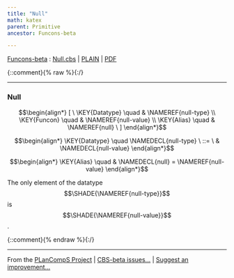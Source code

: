 ```yaml
---
title: "Null"
math: katex
parent: Primitive
ancestor: Funcons-beta

---
```

[Funcons-beta] : [Null.cbs] \| [PLAIN] \| [PDF]

{::comment}{% raw %}{:/}


----

### Null
               


$$\begin{align*}
  [ \
  \KEY{Datatype} \quad & \NAMEREF{null-type} \\
  \KEY{Funcon} \quad & \NAMEREF{null-value} \\
  \KEY{Alias} \quad & \NAMEREF{null}
  \ ]
\end{align*}$$

$$\begin{align*}
  \KEY{Datatype} \quad 
  \NAMEDECL{null-type} 
  \ ::= \ & \NAMEDECL{null-value}
\end{align*}$$

$$\begin{align*}
  \KEY{Alias} \quad
  & \NAMEDECL{null} = \NAMEREF{null-value}
\end{align*}$$


  The only element of the datatype $$\SHADE{\NAMEREF{null-type}}$$ is $$\SHADE{\NAMEREF{null-value}}$$.




[Funcons-beta]: /CBS-beta/math/Funcons-beta
  "FUNCONS-BETA"
[Unstable-Funcons-beta]: /CBS-beta/math/Unstable-Funcons-beta
  "UNSTABLE-FUNCONS-BETA"
[Languages-beta]: /CBS-beta/math/Languages-beta
  "LANGUAGES-BETA"
[Unstable-Languages-beta]: /CBS-beta/math/Unstable-Languages-beta
  "UNSTABLE-LANGUAGES-BETA"
[CBS-beta]: /CBS-beta
  "CBS-BETA"
[Null.cbs]: https://github.com/plancomps/CBS-beta/blob/master/Funcons-beta/Values/Primitive/Null/Null.cbs
  "CBS SOURCE FILE ON GITHUB"
[PLAIN]: /CBS-beta/docs/Funcons-beta/Values/Primitive/Null
  "CBS SOURCE WEB PAGE"
 [PRETTY]: /CBS-beta/math/Funcons-beta/Values/Primitive/Null
  "CBS-KATEX WEB PAGE"
[PDF]: /CBS-beta/math/Funcons-beta/Values/Primitive/Null/Null.pdf
  "CBS-LATEX PDF FILE"
[PLanCompS Project]: https://plancomps.github.io
  "PROGRAMMING LANGUAGE COMPONENTS AND SPECIFICATIONS PROJECT HOME PAGE"
{::comment}{% endraw %}{:/}


____

From the [PLanCompS Project] | [CBS-beta issues...] | [Suggest an improvement...]

[CBS-beta issues...]: https://github.com/plancomps/CBS-beta/issues
  "CBS-BETA ISSUE REPORTS ON GITHUB"
[Suggest an improvement...]: mailto:plancomps@gmail.com?Subject=CBS-beta%20-%20comment&Body=Re%3A%20CBS-beta%20specification%20at%20Values/Primitive/Null/Null.cbs%0A%0AComment/Query/Issue/Suggestion%3A%0A%0A%0ASignature%3A%0A
  "GENERATE AN EMAIL TEMPLATE"
